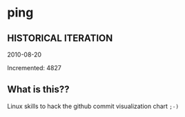 # ping

## HISTORICAL ITERATION
2010-08-20

Incremented: 4827

## What is this?? 
Linux skills to hack the github commit visualization chart `;-)`
